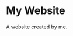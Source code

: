<!DOCTYPE html>
<html lang="en">
<head>
</head>
<body>

<h1>My Website</h1>
<p>A website created by me.</p>

</body>
</html>
